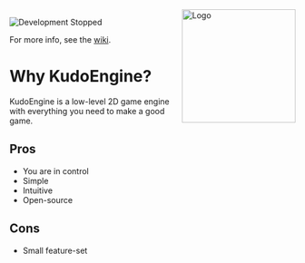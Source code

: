 <img src="https://i.imgur.com/DUDDgXr.png" alt="Logo" width="200" align="right"/>

![Development Stopped](https://img.shields.io/badge/Development-Stopped-red)

For more info, see the [wiki](https://github.com/kubgus/KudoEngine/wiki).

# Why KudoEngine?
KudoEngine is a low-level 2D game engine with everything you need to make a good game.  
  
## Pros
* You are in control
* Simple
* Intuitive
* Open-source
## Cons
* Small feature-set
